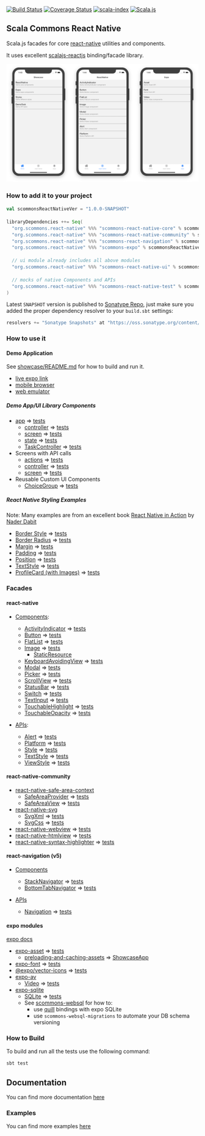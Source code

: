 
[![Build Status](https://travis-ci.com/scommons/scommons-react-native.svg?branch=master)](https://travis-ci.com/scommons/scommons-react-native)
[![Coverage Status](https://coveralls.io/repos/github/scommons/scommons-react-native/badge.svg?branch=master)](https://coveralls.io/github/scommons/scommons-react-native?branch=master)
[![scala-index](https://index.scala-lang.org/scommons/scommons-react-native/scommons-react-native-core/latest-by-scala-version.svg?targetType=Js)](https://index.scala-lang.org/scommons/scommons-react-native/scommons-react-native-core)
[![Scala.js](https://www.scala-js.org/assets/badges/scalajs-0.6.29.svg)](https://www.scala-js.org)

## Scala Commons React Native
Scala.js facades for core [react-native](https://facebook.github.io/react-native/docs/getting-started) utilities and components.

It uses excellent [scalajs-reactjs](https://github.com/shogowada/scalajs-reactjs) binding/facade library.

![Screenshots](docs/images/screenshots.png)

### How to add it to your project

```scala
val scommonsReactNativeVer = "1.0.0-SNAPSHOT"

libraryDependencies ++= Seq(
  "org.scommons.react-native" %%% "scommons-react-native-core" % scommonsReactNativeVer,
  "org.scommons.react-native" %%% "scommons-react-native-community" % scommonsReactNativeVer,
  "org.scommons.react-native" %%% "scommons-react-navigation" % scommonsReactNativeVer,
  "org.scommons.react-native" %%% "scommons-expo" % scommonsReactNativeVer,
  
  // ui module already includes all above modules
  "org.scommons.react-native" %%% "scommons-react-native-ui" % scommonsReactNativeVer,
  
  // mocks of native Components and APIs
  "org.scommons.react-native" %%% "scommons-react-native-test" % scommonsReactNativeVer % "test"
)
```

Latest `SNAPSHOT` version is published to [Sonatype Repo](https://oss.sonatype.org/content/repositories/snapshots/org/scommons/), just make sure you added
the proper dependency resolver to your `build.sbt` settings:
```scala
resolvers += "Sonatype Snapshots" at "https://oss.sonatype.org/content/repositories/snapshots/"
```

### How to use it

#### Demo Application

See [showcase/README.md](showcase/README.md) for how to build and run it.

* [live expo link](https://expo.io/@viktorpodzigun/showcase)
* [mobile browser](https://scommons.org/scommons-react-native/showcase.html)
* [web emulator](https://scommons.org/scommons-react-native/showcase.browser.html)

##### Demo App/UI Library Components

* [app](showcase/src/main/scala/showcase/app/ShowcaseApp.scala) => [tests](showcase/src/test/scala/showcase/app/ShowcaseAppSpec.scala)
  * [controller](showcase/src/main/scala/showcase/app/ShowcaseController.scala) => [tests](showcase/src/test/scala/showcase/app/ShowcaseControllerSpec.scala)
  * [screen](showcase/src/main/scala/showcase/app/ShowcaseScreen.scala) => [tests](showcase/src/test/scala/showcase/app/ShowcaseScreenSpec.scala)
  * [state](showcase/src/main/scala/showcase/app/ShowcaseState.scala) => [tests](showcase/src/test/scala/showcase/app/ShowcaseStateReducerSpec.scala)
  * [TaskController](showcase/src/main/scala/showcase/app/ShowcaseTaskController.scala) => [tests](showcase/src/test/scala/showcase/app/ShowcaseTaskControllerSpec.scala)
* Screens with API calls
  * [actions](showcase/src/main/scala/showcase/app/task/DemoTaskActions.scala) => [tests](showcase/src/test/scala/showcase/app/task/DemoTaskActionsSpec.scala)
  * [controller](showcase/src/main/scala/showcase/app/task/DemoTaskController.scala) => [tests](showcase/src/test/scala/showcase/app/task/DemoTaskControllerSpec.scala)
  * [screen](showcase/src/main/scala/showcase/app/task/DemoTaskScreen.scala) => [tests](showcase/src/test/scala/showcase/app/task/DemoTaskScreenSpec.scala)
* Reusable Custom UI Components
  * [ChoiceGroup](showcase/src/main/scala/showcase/app/ui/ChoiceGroupDemo.scala) => [tests](showcase/src/test/scala/showcase/app/ui/ChoiceGroupDemoSpec.scala)

##### React Native Styling Examples

Note: Many examples are from an excellent book [React Native in Action](https://www.manning.com/books/react-native-in-action) by [Nader Dabit](https://github.com/dabit3)

* [Border Style](showcase/src/main/scala/showcase/app/style/BorderStyleDemo.scala) => [tests](showcase/src/test/scala/showcase/app/style/BorderStyleDemoSpec.scala)
* [Border Radius](showcase/src/main/scala/showcase/app/style/BorderRadiusDemo.scala) => [tests](showcase/src/test/scala/showcase/app/style/BorderRadiusDemoSpec.scala)
* [Margin](showcase/src/main/scala/showcase/app/style/MarginStyleDemo.scala) => [tests](showcase/src/test/scala/showcase/app/style/MarginStyleDemoSpec.scala)
* [Padding](showcase/src/main/scala/showcase/app/style/PaddingStyleDemo.scala) => [tests](showcase/src/test/scala/showcase/app/style/PaddingStyleDemoSpec.scala)
* [Position](showcase/src/main/scala/showcase/app/style/PositionStyleDemo.scala) => [tests](showcase/src/test/scala/showcase/app/style/PositionStyleDemoSpec.scala)
* [TextStyle](showcase/src/main/scala/showcase/app/style/TextStyleDemo.scala) => [tests](showcase/src/test/scala/showcase/app/style/TextStyleDemoSpec.scala)
* [ProfileCard (with Images)](showcase/src/main/scala/showcase/app/style/ProfileCard.scala) => [tests](showcase/src/test/scala/showcase/app/style/ProfileCardSpec.scala)

### Facades

#### react-native

* [Components](https://facebook.github.io/react-native/docs/activityindicator):
  * [ActivityIndicator](showcase/src/main/scala/showcase/ActivityIndicatorDemo.scala) => [tests](showcase/src/test/scala/showcase/ActivityIndicatorDemoSpec.scala)
  * [Button](showcase/src/main/scala/showcase/ButtonDemo.scala) => [tests](showcase/src/test/scala/showcase/ButtonDemoSpec.scala)
  * [FlatList](showcase/src/main/scala/showcase/FlatListDemo.scala) => [tests](showcase/src/test/scala/showcase/FlatListDemoSpec.scala)
  * [Image](showcase/src/main/scala/showcase/ImageDemo.scala) => [tests](showcase/src/test/scala/showcase/ImageDemoSpec.scala)
    * [StaticResource](showcase/src/main/scala/showcase/app/ShowcaseImages.scala)
  * [KeyboardAvoidingView](showcase/src/main/scala/showcase/KeyboardAvoidingViewDemo.scala) => [tests](showcase/src/test/scala/showcase/KeyboardAvoidingViewDemoSpec.scala)
  * [Modal](showcase/src/main/scala/showcase/ModalDemo.scala) => [tests](showcase/src/test/scala/showcase/ModalDemoSpec.scala)
  * [Picker](showcase/src/main/scala/showcase/PickerDemo.scala) => [tests](showcase/src/test/scala/showcase/PickerDemoSpec.scala)
  * [ScrollView](showcase/src/main/scala/showcase/ScrollViewDemo.scala) => [tests](showcase/src/test/scala/showcase/ScrollViewDemoSpec.scala)
  * [StatusBar](showcase/src/main/scala/showcase/app/ShowcaseRoot.scala) => [tests](showcase/src/test/scala/showcase/app/ShowcaseRootSpec.scala)
  * [Switch](showcase/src/main/scala/showcase/SwitchDemo.scala) => [tests](showcase/src/test/scala/showcase/SwitchDemoSpec.scala)
  * [TextInput](showcase/src/main/scala/showcase/TextInputDemo.scala) => [tests](showcase/src/test/scala/showcase/TextInputDemoSpec.scala)
  * [TouchableHighlight](showcase/src/main/scala/showcase/TouchableHighlightDemo.scala) => [tests](showcase/src/test/scala/showcase/TouchableHighlightDemoSpec.scala)
  * [TouchableOpacity](showcase/src/main/scala/showcase/TouchableOpacityDemo.scala) => [tests](showcase/src/test/scala/showcase/TouchableOpacityDemoSpec.scala)

* [APIs](https://facebook.github.io/react-native/docs/accessibilityinfo):
  * [Alert](showcase/src/main/scala/showcase/AlertDemo.scala) => [tests](showcase/src/test/scala/showcase/AlertDemoSpec.scala)
  * [Platform](showcase/src/main/scala/showcase/PlatformDemo.scala) => [tests](showcase/src/test/scala/showcase/PlatformDemoSpec.scala)
  * [Style](showcase/src/main/scala/showcase/StyleDemo.scala) => [tests](showcase/src/test/scala/showcase/StyleDemoSpec.scala)
  * [TextStyle](showcase/src/main/scala/showcase/TextStyleDemo.scala) => [tests](showcase/src/test/scala/showcase/TextStyleDemoSpec.scala)
  * [ViewStyle](showcase/src/main/scala/showcase/ViewStyleDemo.scala) => [tests](showcase/src/test/scala/showcase/ViewStyleDemoSpec.scala)

#### react-native-community

* [react-native-safe-area-context](https://github.com/th3rdwave/react-native-safe-area-context)
  * [SafeAreaProvider](showcase/src/main/scala/showcase/app/ShowcaseRoot.scala) => [tests](showcase/src/test/scala/showcase/app/ShowcaseRootSpec.scala)
  * [SafeAreaView](showcase/src/main/scala/showcase/app/community/WebViewDemo.scala) => [tests](showcase/src/test/scala/showcase/app/community/WebViewDemoSpec.scala)
* [react-native-svg](https://github.com/react-native-community/react-native-svg)
  * [SvgXml](showcase/src/main/scala/showcase/app/community/SvgXmlDemo.scala) => [tests](showcase/src/test/scala/showcase/app/community/SvgXmlDemoSpec.scala)
  * [SvgCss](showcase/src/main/scala/showcase/app/community/SvgCssDemo.scala) => [tests](showcase/src/test/scala/showcase/app/community/SvgCssDemoSpec.scala)
* [react-native-webview](showcase/src/main/scala/showcase/app/community/WebViewDemo.scala) => [tests](showcase/src/test/scala/showcase/app/community/WebViewDemoSpec.scala)
* [react-native-htmlview](showcase/src/main/scala/showcase/app/community/HTMLViewDemo.scala) => [tests](showcase/src/test/scala/showcase/app/community/HTMLViewDemoSpec.scala)
* [react-native-syntax-highlighter](showcase/src/main/scala/showcase/app/community/SyntaxHighlighterDemo.scala) => [tests](showcase/src/test/scala/showcase/app/community/SyntaxHighlighterDemoSpec.scala)

#### react-navigation (v5)

* [Components](https://reactnavigation.org/docs/en/hello-react-navigation.html)
  * [StackNavigator](showcase/src/main/scala/showcase/app/ReactNativeDemoScreen.scala) => [tests](showcase/src/test/scala/showcase/app/ReactNativeDemoScreenSpec.scala)
  * [BottomTabNavigator](showcase/src/main/scala/showcase/app/ShowcaseRoot.scala) => [tests](showcase/src/test/scala/showcase/app/ShowcaseRootSpec.scala)

* [APIs](https://reactnavigation.org/docs/en/navigation-prop.html)
  * [Navigation](navigation/src/main/scala/scommons/react/navigation/Navigation.scala) => [tests](navigation/src/test/scala/scommons/react/navigation/NavigationSpec.scala)

#### expo modules

[expo docs](https://docs.expo.io/versions/latest/)

* [expo-asset](showcase/src/main/scala/showcase/app/expo/AssetDemo.scala) => [tests](showcase/src/test/scala/showcase/app/expo/AssetDemoSpec.scala)
  * [preloading-and-caching-assets](https://docs.expo.io/guides/preloading-and-caching-assets/) => [ShowcaseApp](showcase/src/main/scala/showcase/app/ShowcaseApp.scala)
* [expo-font](showcase/src/main/scala/showcase/app/expo/FontDemo.scala) => [tests](showcase/src/test/scala/showcase/app/expo/FontDemoSpec.scala)
* [@expo/vector-icons](showcase/src/main/scala/showcase/app/ShowcaseRoot.scala) => [tests](showcase/src/test/scala/showcase/app/ShowcaseRootSpec.scala)
* [expo-av](https://docs.expo.io/versions/latest/sdk/video/)
  * [Video](showcase/src/main/scala/showcase/app/expo/av/VideoDemo.scala) => [tests](showcase/src/test/scala/showcase/app/expo/av/VideoDemoSpec.scala)
* [expo-sqlite](https://docs.expo.io/versions/latest/sdk/sqlite/)
  * [SQLite](showcase/src/main/scala/showcase/app/expo/sqlite/SQLiteDemo.scala) => [tests](showcase/src/test/scala/showcase/app/expo/sqlite/SQLiteDemoSpec.scala)
  * See [scommons-websql](https://github.com/scommons/scommons-websql) for how to:
    * use [quill](https://getquill.io) bindings with expo SQLite
    * use `scommons-websql-migrations` to automate your DB schema versioning

### How to Build

To build and run all the tests use the following command:
```bash
sbt test
```

## Documentation

You can find more documentation [here](https://scommons.org/scommons-react-native)

### Examples

You can find more examples [here](https://github.com/scommons/scommons-examples-mobile)
